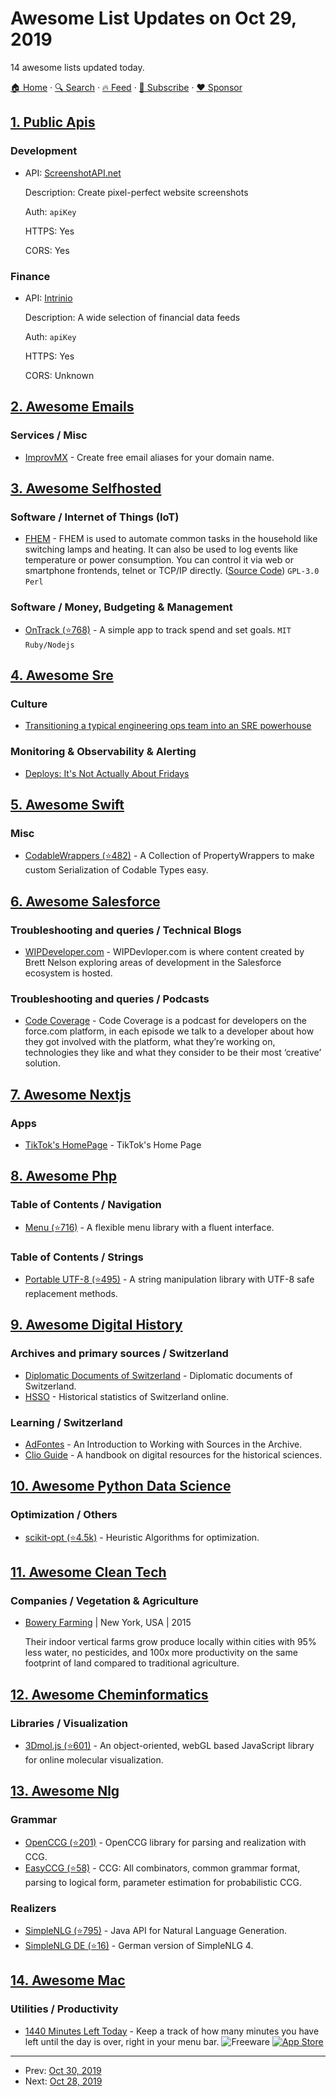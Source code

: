 # Awesome List Updates on Oct 29, 2019

14 awesome lists updated today.

[🏠 Home](/README.md) · [🔍 Search](https://www.trackawesomelist.com/search/) · [🔥 Feed](https://www.trackawesomelist.com/rss.xml) · [📮 Subscribe](https://trackawesomelist.us17.list-manage.com/subscribe?u=d2f0117aa829c83a63ec63c2f&id=36a103854c) · [❤️  Sponsor](https://github.com/sponsors/theowenyoung)



## [1. Public Apis](/content/public-apis/public-apis/README.md)

### Development

- API: [ScreenshotAPI.net](https://screenshotapi.net/)

  Description: Create pixel-perfect website screenshots

  Auth: `apiKey`

  HTTPS: Yes

  CORS: Yes



### Finance

- API: [Intrinio](https://intrinio.com/)

  Description: A wide selection of financial data feeds

  Auth: `apiKey`

  HTTPS: Yes

  CORS: Unknown



## [2. Awesome Emails](/content/jonathandion/awesome-emails/README.md)

### Services / Misc

*   [ImprovMX](https://improvmx.com/) - Create free email aliases for your domain name.

## [3. Awesome Selfhosted](/content/awesome-selfhosted/awesome-selfhosted/README.md)

### Software / Internet of Things (IoT)

*   [FHEM](https://fhem.de/fhem.html) - FHEM is used to automate common tasks in the household like switching lamps and heating. It can also be used to log events like temperature or power consumption. You can control it via web or smartphone frontends, telnet or TCP/IP directly. ([Source Code](https://svn.fhem.de/trac)) `GPL-3.0` `Perl`

### Software / Money, Budgeting & Management

*   [OnTrack (⭐768)](https://github.com/inoda/ontrack) - A simple app to track spend and set goals. `MIT` `Ruby/Nodejs`

## [4. Awesome Sre](/content/dastergon/awesome-sre/README.md)

### Culture

*   [Transitioning a typical engineering ops team into an SRE powerhouse](https://cloud.google.com/blog/products/management-tools/transitioning-a-typical-engineering-ops-team-into-an-sre-powerhouse)

### Monitoring & Observability & Alerting

*   [Deploys: It's Not Actually About Fridays](https://charity.wtf/2019/10/28/deploys-its-not-actually-about-fridays/)

## [5. Awesome Swift](/content/matteocrippa/awesome-swift/README.md)

### Misc

*   [CodableWrappers (⭐482)](https://github.com/GottaGetSwifty/CodableWrappers) - A Collection of PropertyWrappers to make custom Serialization of Codable Types easy.

## [6. Awesome Salesforce](/content/mailtoharshit/awesome-salesforce/README.md)

### Troubleshooting and queries / Technical Blogs

*   [WIPDeveloper.com](https://wipdeveloper.com/) - WIPDevloper.com is where content created by Brett Nelson exploring areas of development in the Salesforce ecosystem is hosted.

### Troubleshooting and queries / Podcasts

*   [Code Coverage](https://www.codecoverage.org/) - Code Coverage is a podcast for developers on the force.com platform, in each episode we talk to a developer about how they got involved with the platform, what they’re working on, technologies they like and what they consider to be their most ‘creative’ solution.

## [7. Awesome Nextjs](/content/unicodeveloper/awesome-nextjs/README.md)

### Apps

*   [TikTok's HomePage](https://www.tiktok.com/) - TikTok's Home Page

## [8. Awesome Php](/content/ziadoz/awesome-php/README.md)

### Table of Contents / Navigation

*   [Menu (⭐716)](https://github.com/spatie/menu) - A flexible menu library with a fluent interface.

### Table of Contents / Strings

*   [Portable UTF-8 (⭐495)](https://github.com/voku/portable-utf8) - A string manipulation library with UTF-8 safe replacement methods.

## [9. Awesome Digital History](/content/maehr/awesome-digital-history/README.md)

### Archives and primary sources / Switzerland

*   [Diplomatic Documents of Switzerland](https://www.dodis.ch/) - Diplomatic documents of Switzerland.
*   [HSSO](https://hsso.ch/) - Historical statistics of Switzerland online.

### Learning / Switzerland

*   [AdFontes](https://www.adfontes.uzh.ch/) - An Introduction to Working with Sources in the Archive.
*   [Clio Guide](https://guides.clio-online.de/) - A handbook on digital resources for the historical sciences.

## [10. Awesome Python Data Science](/content/krzjoa/awesome-python-data-science/README.md)

### Optimization / Others

*   [scikit-opt (⭐4.5k)](https://github.com/guofei9987/scikit-opt) - Heuristic Algorithms for optimization.

## [11. Awesome Clean Tech](/content/nglgzz/awesome-clean-tech/README.md)

### Companies / Vegetation & Agriculture

*   [Bowery Farming](https://boweryfarming.com) | New York, USA | 2015

    Their indoor vertical farms grow produce locally within cities with 95% less water, no pesticides, and 100x more productivity on the same footprint of land compared to traditional agriculture.

## [12. Awesome Cheminformatics](/content/hsiaoyi0504/awesome-cheminformatics/README.md)

### Libraries / Visualization

*   [3Dmol.js (⭐601)](https://github.com/3dmol/3Dmol.js) - An object-oriented, webGL based JavaScript library for online molecular visualization.

## [13. Awesome Nlg](/content/accelerated-text/awesome-nlg/README.md)

### Grammar

*   [OpenCCG (⭐201)](https://github.com/OpenCCG/openccg) - OpenCCG library for parsing and realization with CCG.
*   [EasyCCG (⭐58)](https://github.com/mikelewis0/easyccg) - CCG: All combinators, common grammar format, parsing to logical form, parameter estimation for probabilistic CCG.

### Realizers

*   [SimpleNLG (⭐795)](https://github.com/simplenlg/simplenlg) - Java API for Natural Language Generation.
*   [SimpleNLG DE (⭐16)](https://github.com/sebischair/SimpleNLG-DE) - German version of SimpleNLG 4.

## [14. Awesome Mac](/content/jaywcjlove/awesome-mac/README.md)

### Utilities / Productivity

*   [1440 Minutes Left Today](https://1440app.com/) - Keep a track of how many minutes you have left until the day is over, right in your menu bar. ![Freeware](https://jaywcjlove.github.io/sb/ico/min-free.svg "Freeware") [![App Store](https://jaywcjlove.github.io/sb/ico/min-app-store.svg "App Store Software")](https://apps.apple.com/us/app/1440/id1483764819)

---

- Prev: [Oct 30, 2019](/content/2019/10/30/README.md)
- Next: [Oct 28, 2019](/content/2019/10/28/README.md)